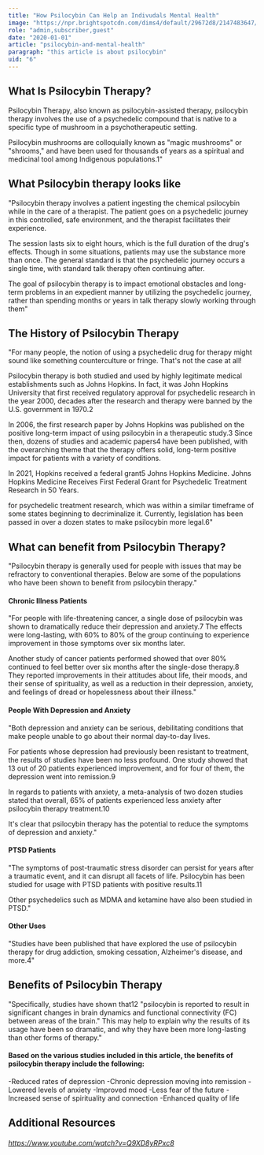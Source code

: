 ```yaml
---
title: "How Psilocybin Can Help an Indivudals Mental Health"
image: "https://npr.brightspotcdn.com/dims4/default/29672d8/2147483647/strip/true/crop/3000x1575+0+213/resize/1200x630!/quality/90/?url=http%3A%2F%2Fnpr-brightspot.s3.amazonaws.com%2Flegacy%2Fsites%2Fkwmu%2Ffiles%2F202002%2F021820_DK_illustration_psychedelics_2.jpg"
role: "admin,subscriber,guest"
date: "2020-01-01"
article: "psilocybin-and-mental-health"
paragraph: "this article is about psilocybin"
uid: "6"
---
```


## What Is Psilocybin Therapy?

Psilocybin Therapy, also known as psilocybin-assisted therapy, psilocybin therapy involves the use of a psychedelic compound that is native to a specific type of mushroom in a psychotherapeutic setting.

Psilocybin mushrooms are colloquially known as "magic mushrooms" or "shrooms," and have been used for thousands of years as a spiritual and medicinal tool among Indigenous populations.1"

## What Psilocybin therapy looks like

"Psilocybin therapy involves a patient ingesting the chemical psilocybin while in the care of a therapist. The patient goes on a psychedelic journey in this controlled, safe environment, and the therapist facilitates their experience.

The session lasts six to eight hours, which is the full duration of the drug's effects. Though in some situations, patients may use the substance more than once. The general standard is that the psychedelic journey occurs a single time, with standard talk therapy often continuing after.

The goal of psilocybin therapy is to impact emotional obstacles and long-term problems in an expedient manner by utilizing the psychedelic journey, rather than spending months or years in talk therapy slowly working through them"
## The History of Psilocybin Therapy
"For many people, the notion of using a psychedelic drug for therapy might sound like something counterculture or fringe. That's not the case at all!

Psilocybin therapy is both studied and used by highly legitimate medical establishments such as Johns Hopkins. In fact, it was John Hopkins University that first received regulatory approval for psychedelic research in the year 2000, decades after the research and therapy were banned by the U.S. government in 1970.2

In 2006, the first research paper by Johns Hopkins was published on the positive long-term impact of using psilocybin in a therapeutic study.3 Since then, dozens of studies and academic papers4 have been published, with the overarching theme that the therapy offers solid, long-term positive impact for patients with a variety of conditions.

In 2021, Hopkins received a federal grant5
Johns Hopkins Medicine. Johns Hopkins Medicine Receives First Federal Grant for Psychedelic Treatment Research in 50 Years.

 for psychedelic treatment research, which was within a similar timeframe of some states beginning to decriminalize it. Currently, legislation has been passed in over a dozen states to make psilocybin more legal.6"

## What can benefit from Psilocybin Therapy?
"Psilocybin therapy is generally used for people with issues that may be refractory to conventional therapies.
Below are some of the populations who have been shown to benefit from psilocybin therapy."

#### Chronic Illness Patients
"For people with life-threatening cancer, a single dose of psilocybin was shown to dramatically reduce their depression and anxiety.7 The effects were long-lasting, with 60% to 80% of the group continuing to experience improvement in those symptoms over six months later.

Another study of cancer patients performed showed that over 80% continued to feel better over six months after the single-dose therapy.8 They reported improvements in their attitudes about life, their moods, and their sense of spirituality, as well as a reduction in their depression, anxiety, and feelings of dread or hopelessness about their illness."

#### People With Depression and Anxiety
"Both depression and anxiety can be serious, debilitating conditions that make people unable to go about their normal day-to-day lives.

For patients whose depression had previously been resistant to treatment, the results of studies have been no less profound. One study showed that 13 out of 20 patients experienced improvement, and for four of them, the depression went into remission.9

In regards to patients with anxiety, a meta-analysis of two dozen studies stated that overall, 65% of patients experienced less anxiety after psilocybin therapy treatment.10

It's clear that psilocybin therapy has the potential to reduce the symptoms of depression and anxiety."

#### PTSD Patients
"The symptoms of post-traumatic stress disorder can persist for years after a traumatic event, and it can disrupt all facets of life. Psilocybin has been studied for usage with PTSD patients with positive results.11

Other psychedelics such as MDMA and ketamine have also been studied in PTSD."

#### Other Uses
"Studies have been published that have explored the use of psilocybin therapy for drug addiction, smoking cessation, Alzheimer's disease, and more.4"

## Benefits of Psilocybin Therapy 

"Specifically, studies have shown that12 "psilocybin is reported to result in significant changes in brain dynamics and functional connectivity (FC) between areas of the brain." This may help to explain why the results of its usage have been so dramatic, and why they have been more long-lasting than other forms of therapy."

#### Based on the various studies included in this article, the benefits of psilocybin therapy include the following:

-Reduced rates of depression
-Chronic depression moving into remission
-Lowered levels of anxiety
-Improved mood
-Less fear of the future
-Increased sense of spirituality and connection
-Enhanced quality of life

## Additional Resources

###### https://www.youtube.com/watch?v=Q9XD8yRPxc8



